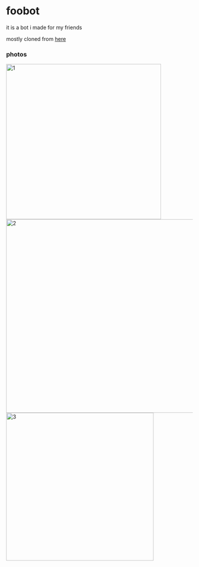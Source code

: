 # foobot

it is a bot i made for my friends

mostly cloned from [here](https://github.com/alexflipnote/discord_bot.py)

### photos
<img width="418" alt="1" src="https://user-images.githubusercontent.com/61701181/225107607-cc82d19f-64f7-43c3-a1f5-eab9a584f723.png">
<img width="521" alt="2" src="https://user-images.githubusercontent.com/61701181/225107715-61e42282-fc27-4d54-981b-54098df4def8.png">
<img width="398" alt="3" src="https://user-images.githubusercontent.com/61701181/225107724-543fc77d-8bd3-4209-b364-b05ad489927f.png">
